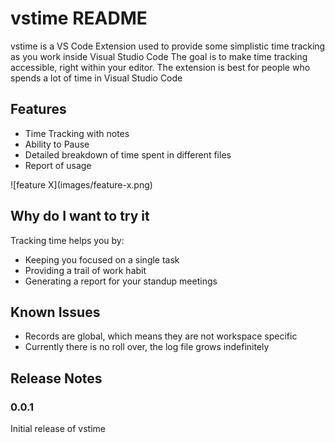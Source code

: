 # vstime README

vstime is a VS Code Extension used to provide some simplistic time tracking as you work inside Visual Studio Code
The goal is to make time tracking accessible, right within your editor.
The extension is best for people who spends a lot of time in Visual Studio Code

## Features

* Time Tracking with notes
* Ability to Pause
* Detailed breakdown of time spent in different files
* Report of usage

\!\[feature X\]\(images/feature-x.png\)

## Why do I want to try it
Tracking time helps you by:
* Keeping you focused on a single task
* Providing a trail of work habit
* Generating a report for your standup meetings
## Known Issues
* Records are global, which means they are not workspace specific
* Currently there is no roll over, the log file grows indefinitely

## Release Notes


### 0.0.1

Initial release of vstime